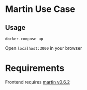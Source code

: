 # Martin Use Case

## Usage

```shell
docker-compose up
```

Open `localhost:3000` in your browser

# Requirements

Frontend requires [martin v0.6.2](https://github.com/maplibre/martin/tree/v0.6.2)

